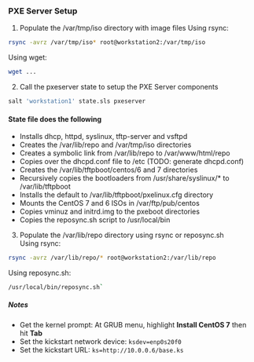 
### PXE Server Setup

1. Populate the /var/tmp/iso directory with image files
Using rsync:
 ```bash
rsync -avrz /var/tmp/iso* root@workstation2:/var/tmp/iso
```
Using wget:
 ```bash
 wget ...
 ```
 
2. Call the pxeserver state to setup the PXE Server components
 ```bash
salt 'workstation1' state.sls pxeserver
```

#### State file does the following
- Installs dhcp, httpd, syslinux, tftp-server and vsftpd
- Creates the /var/lib/repo and /var/tmp/iso directories
- Creates a symbolic link from /var/lib/repo to /var/www/html/repo
- Copies over the dhcpd.conf file to /etc (TODO: generate dhcpd.conf)
- Creates the /var/lib/tftpboot/centos/6 and 7 directories
- Recursively copies the bootloaders from /usr/share/syslinux/* to /var/lib/tftpboot
- Installs the default to /var/lib/tftpboot/pxelinux.cfg directory
- Mounts the CentOS 7 and 6 ISOs in /var/ftp/pub/centos
- Copies vminuz and initrd.img to the pxeboot directories
- Copies the reposync.sh script to /usr/local/bin

3. Populate the /var/lib/repo directory using rsync or reposync.sh  
Using rsync: 
 ```bash
rsync -avrz /var/lib/repo/* root@workstation2:/var/lib/repo
```
Using reposync.sh: 
 ```bash
/usr/local/bin/reposync.sh`
```

##### Notes

- Get the kernel prompt: At GRUB menu, highlight **Install CentOS 7** then hit **Tab**
- Set the kickstart network device: `ksdev=enp0s20f0`
- Set the kickstart URL: `ks=http://10.0.0.6/base.ks` 
 
